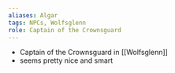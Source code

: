 ```yaml
---
aliases: Algar
tags: NPCs, Wolfsglenn
role: Captain of the Crownsguard
---
```


- Captain of the Crownsguard in [[Wolfsglenn]]
- seems pretty nice and smart

